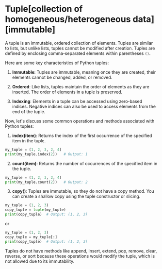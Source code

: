 # Tuple[collection of homogeneous/heterogeneous data][immutable]
A tuple is an immutable, ordered collection of elements. Tuples are similar to lists, but unlike lists, tuples cannot be modified after creation. Tuples are defined by enclosing comma-separated elements within parentheses `()`.

Here are some key characteristics of Python tuples:

1. **Immutable**: Tuples are immutable, meaning once they are created, their elements cannot be changed, added, or removed.

2. **Ordered**: Like lists, tuples maintain the order of elements as they are inserted. The order of elements in a tuple is preserved.

3. **Indexing**: Elements in a tuple can be accessed using zero-based indices. Negative indices can also be used to access elements from the end of the tuple.

Now, let's discuss some common operations and methods associated with Python tuples:

1. **index(item)**: Returns the index of the first occurrence of the specified item in the tuple.

```python
my_tuple = (1, 2, 3, 2, 4)
print(my_tuple.index(2))   # Output: 1
```

2. **count(item)**: Returns the number of occurrences of the specified item in the tuple.

```python
my_tuple = (1, 2, 3, 2, 4)
print(my_tuple.count(2))   # Output: 2
```

3. **copy()**: Tuples are immutable, so they do not have a copy method. You can create a shallow copy using the tuple constructor or slicing.

```python
my_tuple = (1, 2, 3)
copy_tuple = tuple(my_tuple)
print(copy_tuple)  # Output: (1, 2, 3)
```
or
```python
my_tuple = (1, 2, 3)
copy_tuple = my_tuple[:]
print(copy_tuple)  # Output: (1, 2, 3)
```

Tuples do not have methods like append, insert, extend, pop, remove, clear, reverse, or sort because these operations would modify the tuple, which is not allowed due to its immutability.
